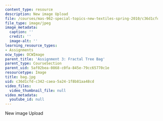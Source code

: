 ```yaml
---
content_type: resource
description: New image Upload
file: /courses/mas-962-special-topics-new-textiles-spring-2010/c36d1cfdc342caea5a241f8b81aa48cd_bag.jpg
file_type: image/jpeg
image_metadata:
  caption: ''
  credit: ''
  image-alt: ''
learning_resource_types:
- Assignments
ocw_type: OCWImage
parent_title: 'Assignment 3: Fractal Tree Bag'
parent_type: CourseSection
parent_uid: 5af02bea-0868-c0fa-845e-79cc65770c1e
resourcetype: Image
title: bag.jpg
uid: c36d1cfd-c342-caea-5a24-1f8b81aa48cd
video_files:
  video_thumbnail_file: null
video_metadata:
  youtube_id: null
---
```

New image Upload

